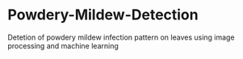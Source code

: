 # Powdery-Mildew-Detection
Detetion of powdery mildew infection pattern on leaves using image processing and machine learning
